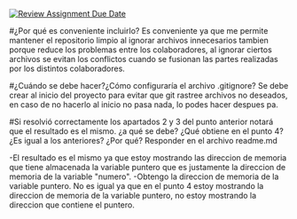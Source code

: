 [![Review Assignment Due Date](https://classroom.github.com/assets/deadline-readme-button-22041afd0340ce965d47ae6ef1cefeee28c7c493a6346c4f15d667ab976d596c.svg)](https://classroom.github.com/a/kl-E8VQf)

#¿Por qué es conveniente incluirlo?
Es conveniente ya que me permite mantener el repositorio limpio al ignorar archivos innecesarios tambien porque reduce los problemas entre los colaboradores, al ignorar ciertos archivos se evitan los conflictos cuando se fusionan las partes realizadas por los distintos colaboradores.

#¿Cuándo se debe hacer?¿Cómo configuraría el archivo .gitignore?
Se debe crear al inicio del proyecto para evitar que git rastree archivos no deseados, en caso de no hacerlo al inicio no pasa nada, lo podes hacer despues pa.

#Si resolvió correctamente los apartados 2 y 3 del punto anterior notará
que el resultado es el mismo. ¿a qué se debe? ¿Qué obtiene en el
punto 4? ¿Es igual a los anteriores? ¿Por qué? Responder en el archivo
readme.md

-El resultado es el mismo ya que estoy mostrando las direccion de memoria que tiene almacenada la variable puntero que es justamente la direccion de memoria de la variable "numero". 
-Obtengo la direccion de memoria de la variable puntero. No es igual ya que en el punto 4 estoy mostrando la direccion de memoria de la variable puntero, no estoy mostrando la direccion que contiene el puntero.

